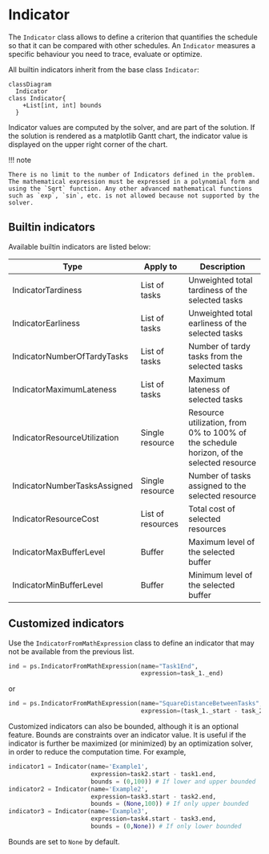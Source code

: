 # Indicator

The `Indicator` class allows to define a criterion that quantifies the schedule so that it can be compared with other schedules. An `Indicator` measures a specific behaviour you need to trace, evaluate or optimize.

All builtin indicators inherit from the base class `Indicator`:
``` mermaid
classDiagram
  Indicator
class Indicator{
    +List[int, int] bounds
  }
```

Indicator values are computed by the solver, and are part of the solution. If the solution is rendered as a matplotlib Gantt chart, the indicator value is displayed on the upper right corner of the chart.

!!! note

    There is no limit to the number of Indicators defined in the problem. The mathematical expression must be expressed in a polynomial form and using the `Sqrt` function. Any other advanced mathematical functions such as `exp`, `sin`, etc. is not allowed because not supported by the solver.

## Builtin indicators

Available builtin indicators are listed below:


| Type      | Apply to | Description                          |
| ----------- | -----| ------------------------------------ |
| IndicatorTardiness | List of tasks | Unweighted total tardiness of the selected tasks |
| IndicatorEarliness | List of tasks | Unweighted total earliness of the selected tasks |
| IndicatorNumberOfTardyTasks | List of tasks | Number of tardy tasks from the selected tasks |
| IndicatorMaximumLateness | List of tasks | Maximum lateness of selected tasks |
| IndicatorResourceUtilization  | Single resource | Resource utilization, from 0% to 100% of the schedule horizon, of the selected resource |
| IndicatorNumberTasksAssigned  | Single resource | Number of tasks assigned to the selected resource |
| IndicatorResourceCost  | List of resources| Total cost of selected resources |
| IndicatorMaxBufferLevel  |Buffer | Maximum level of the selected buffer |
| IndicatorMinBufferLevel  | Buffer | Minimum level of the selected buffer |

## Customized indicators

Use the `IndicatorFromMathExpression` class to define an indicator that may not be available from the previous list.

``` py
ind = ps.IndicatorFromMathExpression(name="Task1End",
                                     expression=task_1._end)
```

or

``` py
ind = ps.IndicatorFromMathExpression(name="SquareDistanceBetweenTasks",
                                     expression=(task_1._start - task_2._end) ** 2)
```

Customized indicators can also be bounded, although it is an optional feature. Bounds are constraints over an indicator value. It is useful if the indicator is further be maximized (or minimized) by an optimization solver, in order to reduce the computation time. For example,

``` py
indicator1 = Indicator(name='Example1',
                       expression=task2.start - task1.end,
                       bounds = (0,100)) # If lower and upper bounded
indicator2 = Indicator(name='Example2',
                       expression=task3.start - task2.end,
                       bounds = (None,100)) # If only upper bounded
indicator3 = Indicator(name='Example3',
                       expression=task4.start - task3.end,
                       bounds = (0,None)) # If only lower bounded
```

Bounds are set to `None` by default.
